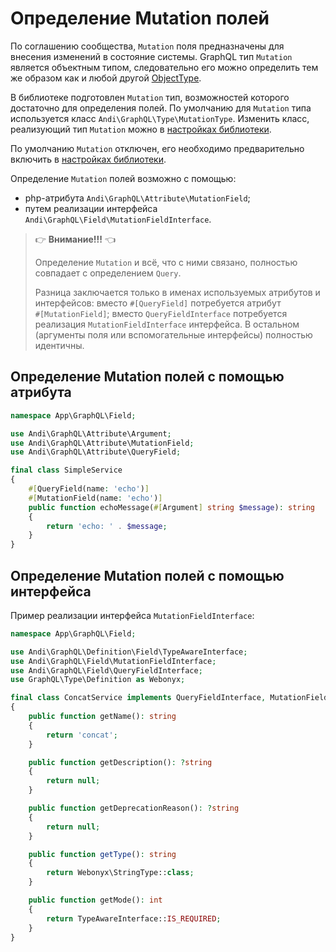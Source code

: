 # Определение Mutation полей

По соглашению сообщества, `Mutation` поля предназначены для внесения изменений в состояние системы.
GraphQL тип `Mutation` является объектным типом, следовательно его можно определить тем же образом
как и любой другой [ObjectType](object-type.md).

В библиотеке подготовлен `Mutation` тип, возможностей которого достаточно для определения полей.
По умолчанию для `Mutation` типа используется класс `Andi\GraphQL\Type\MutationType`. Изменить класс,
реализующий тип `Mutation` можно в [настройках библиотеки](configure.md).

По умолчанию `Mutation` отключен, его необходимо предварительно включить
в [настройках библиотеки](configure.md).

Определение `Mutation` полей возможно с помощью:
- php-атрибута `Andi\GraphQL\Attribute\MutationField`;
- путем реализации интерфейса `Andi\GraphQL\Field\MutationFieldInterface`.

> :point_right: **Внимание!!!** :point_left:
>
> Определение `Mutation` и всё, что с ними связано, полностью совпадает с определением `Query`.
>
> Разница заключается только в именах используемых атрибутов и интерфейсов: вместо
> `#[QueryField]` потребуется атрибут<br />`#[MutationField]`; вместо `QueryFieldInterface`
> потребуется реализация `MutationFieldInterface` интерфейса.
> В остальном (аргументы поля или вспомогательные интерфейсы) полностью идентичны.

## <a id="mutation-field-via-attribute">Определение Mutation полей с помощью атрибута</a>

```php
namespace App\GraphQL\Field;

use Andi\GraphQL\Attribute\Argument;
use Andi\GraphQL\Attribute\MutationField;
use Andi\GraphQL\Attribute\QueryField;

final class SimpleService
{
    #[QueryField(name: 'echo')]
    #[MutationField(name: 'echo')]
    public function echoMessage(#[Argument] string $message): string
    {
        return 'echo: ' . $message;
    }
}
```

## Определение Mutation полей с помощью интерфейса

Пример реализации интерфейса `MutationFieldInterface`:
```php
namespace App\GraphQL\Field;

use Andi\GraphQL\Definition\Field\TypeAwareInterface;
use Andi\GraphQL\Field\MutationFieldInterface;
use Andi\GraphQL\Field\QueryFieldInterface;
use GraphQL\Type\Definition as Webonyx;

final class ConcatService implements QueryFieldInterface, MutationFieldInterface
{
    public function getName(): string
    {
        return 'concat';
    }

    public function getDescription(): ?string
    {
        return null;
    }

    public function getDeprecationReason(): ?string
    {
        return null;
    }

    public function getType(): string
    {
        return Webonyx\StringType::class;
    }

    public function getMode(): int
    {
        return TypeAwareInterface::IS_REQUIRED;
    }
}
```
